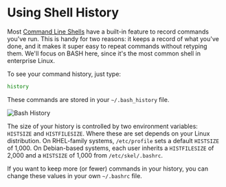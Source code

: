 # Using Shell History

Most [Command Line Shells](shells.md) have a built-in feature to record
commands you've run. This is handy for two reasons: it keeps a record of
what you've done, and it makes it super easy to repeat commands without
retyping them. We'll focus on BASH here, since it's the most common shell
in enterprise Linux.

To see your command history, just type:

```bash
history
```

These commands are stored in your `~/.bash_history` file.

![Bash History](images/bashHistory.png)

The size of your history is controlled by two environment variables:
`HISTSIZE` and `HISTFILESIZE`. Where these are set depends on your Linux
distribution. On RHEL-family systems, `/etc/profile` sets a default
`HISTSIZE` of 1,000. On Debian-based systems, each user inherits a
`HISTFILESIZE` of 2,000 and a `HISTSIZE` of 1,000 from
`/etc/skel/.bashrc`.

If you want to keep more (or fewer) commands in your history, you can
change these values in your own `~/.bashrc` file.
